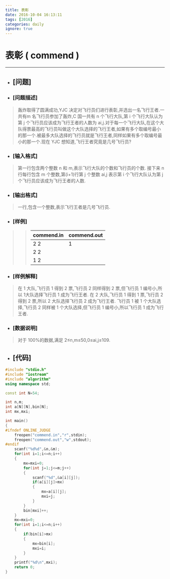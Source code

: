 ```yaml
---
title: 表彰
date: 2016-10-04 16:13:11
tags: [2016]
categories: daily
ignore: true
---
```

# 表彰 ( commend )
---
- ## [问题]

- ### [问题描述]
> 轰炸取得了圆满成功,YJC 决定对飞行员们进行表彰,并选出一名飞行王者.一共有m 名飞行员参加了轰炸,C 国一共有 n 个飞行大队,第 i 个飞行大队认为第 j 个飞行员应该成为飞行王者的人数为 ai,j.对于每一个飞行大队,在这个大队得票最高的飞行员叫做这个大队选择的飞行王者,如果有多个取编号最小的那一个.被最多大队选择的飞行员就是飞行王者,同样如果有多个取编号最小的那一个.现在 YJC 想知道,飞行王者究竟是几号飞行员?

<!--more-->

- ### [输入格式]
> 第一行包含两个整数 n 和 m,表示飞行大队的个数和飞行员的个数.
> 接下来 n 行每行包含 m 个整数,第(i+1)行第 j 个整数 ai,j 表示第 i 个飞行大队认为第 j个飞行员应该成为飞行王者的人数.

- ### [输出格式]
> 一行,包含一个整数,表示飞行王者是几号飞行员.

- ### [样例]

>> commend.in | commend.out
>> -----------|------------
>> 2 2 | 1
>> 2 2 |
>> 1 2 |

- ### [样例解释]
> 在 1 大队,飞行员 1 得到 2 票,飞行员 2 同样得到 2 票,但飞行员 1 编号小,所以 1大队选择飞行员 1 成为飞行王者.
> 在 2 大队,飞行员 1 得到 1 票,飞行员 2 得到 2 票,所以 2 大队选择飞行员 2 成为飞行王者.
> 飞行员 1 被 1 个大队选择,飞行员 2 同样被 1 个大队选择,但飞行员 1 编号小,所以飞行员 1 成为飞行王者.

- ### [数据说明]
> 对于 100%的数据,满足 2≤n,m≤50,0≤ai,j≤109.

- ## [代码]

```c++
#include "stdio.h"
#include "iostream"
#include "algorithm"
using namespace std;

const int N=54;

int n,m;
int a[N][N],bin[N];
int mx,mxi;

int main()
{
#ifndef ONLINE_JUDGE
    freopen("commend.in","r",stdin);
    freopen("commend.out","w",stdout);
#endif
    scanf("%d%d",&n,&m);
    for(int i=1;i<=n;i++)
    {
        mx=mxi=0;
        for(int j=1;j<=m;j++)
        {
            scanf("%d",&a[i][j]);
            if(a[i][j]>mx)
            {
                mx=a[i][j];
                mxi=j;
            }
        }
        bin[mxi]++;
    }
    mx=mxi=0;
    for(int i=1;i<=n;i++)
    {
        if(bin[i]>mx)
        {
            mx=bin[i];
            mxi=i;
        }
    }
    printf("%d\n",mxi);
    return 0;
}
```
